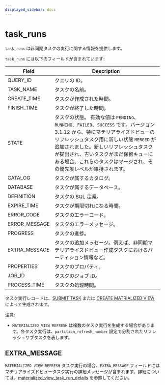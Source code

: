 ```yaml
---
displayed_sidebar: docs
---
```


# task_runs

`task_runs` は非同期タスクの実行に関する情報を提供します。

`task_runs` には以下のフィールドが含まれています:

| **Field**     | **Description**                                              |
| ------------- | ------------------------------------------------------------ |
| QUERY_ID      | クエリの ID。                                                |
| TASK_NAME     | タスクの名前。                                               |
| CREATE_TIME   | タスクが作成された時間。                                     |
| FINISH_TIME   | タスクが終了した時間。                                       |
| STATE         | タスクの状態。 有効な値は `PENDING`、`RUNNING`、`FAILED`、`SUCCESS` です。バージョン 3.1.12 から、特にマテリアライズドビューのリフレッシュタスク用に新しい状態 `MERGED` が追加されました。新しいリフレッシュタスクが提出され、古いタスクがまだ保留キューにある場合、これらのタスクはマージされ、その優先度レベルが維持されます。 |
| CATALOG       | タスクが属するカタログ。                                     |
| DATABASE      | タスクが属するデータベース。                                 |
| DEFINITION    | タスクの SQL 定義。                                          |
| EXPIRE_TIME   | タスクが期限切れになる時間。                                 |
| ERROR_CODE    | タスクのエラーコード。                                       |
| ERROR_MESSAGE | タスクのエラーメッセージ。                                   |
| PROGRESS      | タスクの進捗。                                               |
| EXTRA_MESSAGE | タスクの追加メッセージ。例えば、非同期マテリアライズドビュー作成タスクにおけるパーティション情報など。 |
| PROPERTIES    | タスクのプロパティ。                                         |
| JOB_ID        | タスクのジョブ ID。                                          |
| PROCESS_TIME  | タスクの処理時間。                                           |

タスク実行レコードは、[SUBMIT TASK](../sql-statements/loading_unloading/ETL/SUBMIT_TASK.md) または [CREATE MATRIALIZED VIEW](../sql-statements/materialized_view/CREATE_MATERIALIZED_VIEW.md) によって生成されます。

注意:
- `MATERIALIZED VIEW REFRESH` は複数のタスク実行を生成する場合があります。各タスク実行は、`partition_refresh_number` 設定で分割されたリフレッシュサブタスクを表します。

## EXTRA_MESSAGE
`MATERIALIZED VIEW REFRESH` タスク実行の場合、`EXTRA_MESSAGE` フィールドにはマテリアライズドビュータスク実行の詳細メッセージが含まれます。詳細については、[materialized_view_task_run_details](./materialized_view_task_run_details.md) を参照してください。
